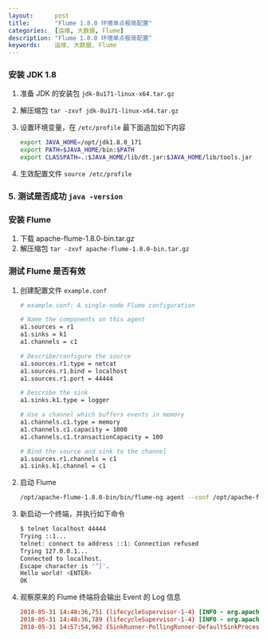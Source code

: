 ```yaml
---
layout:      post
title:       "Flume 1.8.0 环境单点极简配置"
categories:  [运维, 大数据, Flume]
description: "Flume 1.8.0 环境单点极简配置"
keywords:    运维, 大数据, Flume
---
```


### 安装 JDK 1.8

1. 准备 JDK 的安装包 `jdk-8u171-linux-x64.tar.gz`
2. 解压缩包 `tar -zxvf jdk-8u171-linux-x64.tar.gz`
3. 设置环境变量，在 `/etc/profile` 最下面追加如下内容

    ``` sh
    export JAVA_HOME=/opt/jdk1.8.0_171
    export PATH=$JAVA_HOME/bin:$PATH
    export CLASSPATH=.:$JAVA_HOME/lib/dt.jar:$JAVA_HOME/lib/tools.jar
    ```

4. 生效配置文件 `source /etc/profile`
### 5. 测试是否成功 `java -version`

### 安装 Flume

1. 下载 apache-flume-1.8.0-bin.tar.gz
2. 解压缩包 `tar -zxvf apache-flume-1.8.0-bin.tar.gz`

### 测试 Flume 是否有效

1. 创建配置文件 `example.conf`

    ``` sh
    # example.conf: A single-node Flume configuration
    
    # Name the components on this agent
    a1.sources = r1
    a1.sinks = k1
    a1.channels = c1
    
    # Describe/configure the source
    a1.sources.r1.type = netcat
    a1.sources.r1.bind = localhost
    a1.sources.r1.port = 44444
    
    # Describe the sink
    a1.sinks.k1.type = logger
    
    # Use a channel which buffers events in memory
    a1.channels.c1.type = memory
    a1.channels.c1.capacity = 1000
    a1.channels.c1.transactionCapacity = 100
    
    # Bind the source and sink to the channel
    a1.sources.r1.channels = c1
    a1.sinks.k1.channel = c1
    ```

2. 启动 Flume 

    ``` sh
    /opt/apache-flume-1.8.0-bin/bin/flume-ng agent --conf /opt/apache-flume-1.8.0-bin/conf --conf-file /root/flume/example.conf --name a1 -Dflume.root.logger=INFO,console
    ```
    
3. 新启动一个终端，并执行如下命令

    ``` sh
    $ telnet localhost 44444
    Trying ::1...
    telnet: connect to address ::1: Connection refused
    Trying 127.0.0.1...
    Connected to localhost.
    Escape character is '^]'.
    Hello world! <ENTER>
    OK
    ```

4. 观察原来的 Flume 终端将会输出 Event 的 Log 信息

    ``` conf
    2018-05-31 14:48:36,751 (lifecycleSupervisor-1-4) [INFO - org.apache.flume.source.NetcatSource.start(NetcatSource.java:155)] Source starting
    2018-05-31 14:48:36,789 (lifecycleSupervisor-1-4) [INFO - org.apache.flume.source.NetcatSource.start(NetcatSource.java:166)] Created serverSocket:sun.nio.ch.ServerSocketChannelImpl[/127.0.0.1:44444]
    2018-05-31 14:57:54,962 (SinkRunner-PollingRunner-DefaultSinkProcessor) [INFO - org.apache.flume.sink.LoggerSink.process(LoggerSink.java:95)] Event: { headers:{} body: 48 65 6C 6C 6F 20 77 6F 72 6C 64 21 0D          Hello world!. }
    ```


